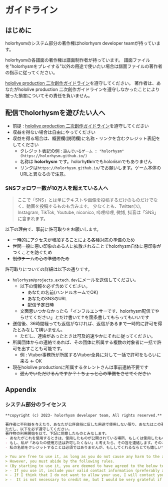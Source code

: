 # ガイドライン

## はじめに

holorhysmのシステム部分の著作権はholorhysm developer teamが持っています。

holorhysmの各譜面の著作権は譜面制作者が持っています。
譜面ファイルを"holorhysmをプレイする"以外の用途で使いたい場合は譜面ファイルの著作者の指示に従ってください。

[hololive production 二次創作ガイドライン](https://hololivepro.com/terms/)を遵守してください。
著作者は、あなたがhololive production 二次創作ガイドラインを遵守しなかったことにより被った損害についてその責任を負いません。

## 配信でholorhysmを遊びたい人へ

- 前提 : [hololive production 二次創作ガイドライン](https://hololivepro.com/terms/)を遵守してください
- 収益を得ない場合は自由にやってください
- 収益を得る場合は、概要欄(説明欄)に名称・リンクを含むクレジット表記をしてください
    - クレジット表記の例 : `遊んでいるゲーム : "holorhysm" (https://holorhysm.github.io/)`
    - 名称は **holorhysm** です。holorhy**th**mでもholor**i**smでもありません
    - リンクは`https://holorhysm.github.io/`でお願いします。ゲーム本体のURLと異なるので注意。

### SNSフォロワー数が10万人を超えている人へ

> ここで「SNS」とは単にテキストや画像を投稿するだけのものだけでなく、動画を投稿するものも含みます。
> 少なくとも、Twitter(𝕏), Instagram, TikTok, Youtube, niconico, 哔哩哔哩, 微博, 抖音は「SNS」に含まれます。

以下の理由で、事前に許可取りをお願いします。

- 一時的にアクセスが増加することによる各種対応の準備のため
- 世間一般に悪い印象のある人に拡散されることでholorhysm自体に悪印象がつくことを防ぐため
- ~~制作チームの心の準備のため~~

許可取りについての詳細は以下の通りです。

- `holorhysm@projects.axtech.dev`にメールを送信してください。
    - 以下の情報を必ず含めてください。
        - あなたの名前(ハンドルネームでOK)
        - あなたのSNSのURL
        - 配信予定日時
    - 文面思いつかなかったら「インフルエンサーです、holorhysm配信でやらせてください」とだけ書いて↑を箇条書してもらってもいいです
- 送信後、36時間経っても返信がなければ、返信があるまで一時的に許可を得たとみなして構いません。
    - ただし、連絡があったときは可及的速やかにそれに従ってください。
- 所属団体からの連絡であれば、その団体に所属する複数の対象者に一括で許可を出すことも可能です。
    - 例 : Vtuber事務所が所属するVtuber全員に対して一括で許可をもらいに来る ← OK
- 現在hololive productionに所属するタレントさんは事前連絡不要です
    - ~~遊んでいただけるんですか？！ちょっと心の準備をさせてください~~

## Appendix

### システム部分のライセンス

```md
**copyright (c) 2023- holorhysm developer team, All rights reserved.**

著作者に不利益を与えたり、あなたが公序良俗に反した用途で使用しない限り、あなたはこの著作物を自由に使用することができます。
ただし、以下を必ず遵守してください。
著作物の利用開始を以て、下記に同意したものとみなします。
- あなたがこれを使用するときは、使用したものが公開されている場所、もしくは使用したものそのものにあなたの有効な連絡先情報(メールアドレスが望ましい)を記述してください。
- もし、私が「あなたの使用方法は許可したくない」と考えたら、その旨を連絡します。そのときは必ず私の指示に従って使用を中止してください。
- 私の名前をクレジットすることは必須ではありませんが、もししてくれるならとても嬉しいです。クレジット表記をする場合は、私のハンドルネームとして「holorhysm developer team」を記載してください。

> You are free to use it, as long as you do not cause any harm to the author or use it in a way that violates public order and morality.
> However, you must abide by the following rules.
> (By starting to use it, you are deemed to have agreed to the below terms and conditions.)
> - If you use it, include your valid contact information (preferably an email address) in the place where the work you use is published, or in the work itself.
> - If I think that I do not want to allow your use, I will contact you to that effect. In that case, follow my instructions and stop using it.
> -  It is not necessary to credit me, but I would be very grateful if you did. If you do credit me, please use my handle name "holorhysm developer team".
```
